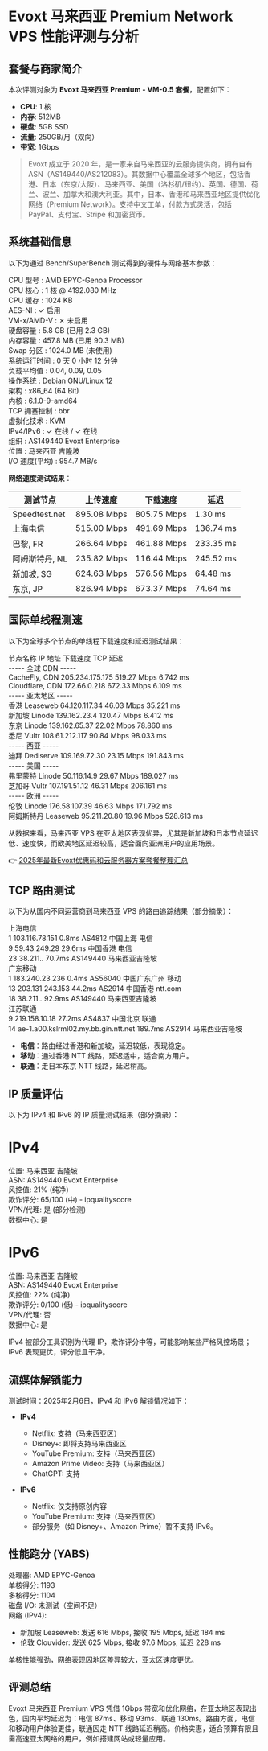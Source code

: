 # Evoxt 马来西亚 Premium Network VPS 性能评测与分析

## 套餐与商家简介

本次评测对象为 **Evoxt 马来西亚 Premium - VM-0.5 套餐**，配置如下：

- **CPU**: 1 核  
- **内存**: 512MB  
- **硬盘**: 5GB SSD  
- **流量**: 250GB/月（双向）  
- **带宽**: 1Gbps  

> Evoxt 成立于 2020 年，是一家来自马来西亚的云服务提供商，拥有自有 ASN（AS149440/AS212083）。其数据中心覆盖全球多个地区，包括香港、日本（东京/大阪）、马来西亚、美国（洛杉矶/纽约）、英国、德国、荷兰、波兰、加拿大和澳大利亚。其中，日本、香港和马来西亚地区提供优化网络（Premium Network）。支持中文工单，付款方式灵活，包括 PayPal、支付宝、Stripe 和加密货币。

## 系统基础信息

以下为通过 Bench/SuperBench 测试得到的硬件与网络基本参数：

CPU 型号       : AMD EPYC-Genoa Processor  
CPU 核心       : 1 核 @ 4192.080 MHz  
CPU 缓存       : 1024 KB  
AES-NI         : ✓ 启用  
VM-x/AMD-V     : ✗ 未启用  
硬盘容量       : 5.8 GB (已用 2.3 GB)  
内存容量       : 457.8 MB (已用 90.3 MB)  
Swap 分区      : 1024.0 MB (未使用)  
系统运行时间   : 0 天 0 小时 12 分钟  
负载平均值     : 0.04, 0.09, 0.05  
操作系统       : Debian GNU/Linux 12  
架构           : x86_64 (64 Bit)  
内核           : 6.1.0-9-amd64  
TCP 拥塞控制   : bbr  
虚拟化技术     : KVM  
IPv4/IPv6      : ✓ 在线 / ✓ 在线  
组织           : AS149440 Evoxt Enterprise  
位置           : 马来西亚 吉隆坡  
I/O 速度(平均) : 954.7 MB/s  

**网络速度测试结果**：

| 测试节点         | 上传速度    | 下载速度    | 延迟      |
|------------------|-------------|-------------|-----------|
| Speedtest.net   | 895.08 Mbps | 805.75 Mbps | 1.30 ms   |
| 上海电信         | 515.00 Mbps | 491.69 Mbps | 136.74 ms |
| 巴黎, FR        | 266.64 Mbps | 461.88 Mbps | 233.35 ms |
| 阿姆斯特丹, NL  | 235.82 Mbps | 116.44 Mbps | 245.52 ms |
| 新加坡, SG      | 624.63 Mbps | 576.56 Mbps | 64.48 ms  |
| 东京, JP        | 826.94 Mbps | 673.37 Mbps | 74.64 ms  |

## 国际单线程测速

以下为全球多个节点的单线程下载速度和延迟测试结果：

节点名称             IP 地址            下载速度     TCP 延迟  
----- 全球 CDN -----  
CacheFly, CDN       205.234.175.175    519.27 Mbps  6.742 ms  
Cloudflare, CDN     172.66.0.218       672.33 Mbps  6.109 ms  
----- 亚太地区 -----  
香港 Leaseweb       64.120.117.34       46.03 Mbps  35.221 ms  
新加坡 Linode       139.162.23.4       120.47 Mbps  6.412 ms  
东京 Linode         139.162.65.37       22.02 Mbps  78.860 ms  
悉尼 Vultr          108.61.212.117      90.84 Mbps  98.033 ms  
----- 西亚 -----  
迪拜 Dediserve      109.169.72.30       23.15 Mbps  191.843 ms  
----- 美国 -----  
弗里蒙特 Linode     50.116.14.9         29.67 Mbps  189.027 ms  
芝加哥 Vultr         107.191.51.12       46.31 Mbps  206.161 ms  
----- 欧洲 -----  
伦敦 Linode         176.58.107.39       46.63 Mbps  171.792 ms  
阿姆斯特丹 Leaseweb 95.211.20.80        19.96 Mbps  528.613 ms  

从数据来看，马来西亚 VPS 在亚太地区表现优异，尤其是新加坡和日本节点延迟低、速度快，而欧美地区延迟较高，适合面向亚洲用户的应用场景。

👉 [2025年最新Evoxt优惠码和云服务器方案套餐整理汇总](https://bit.ly/evoxt)

## TCP 路由测试

以下为从国内不同运营商到马来西亚 VPS 的路由追踪结果（部分摘录）：

上海电信  
1  103.116.78.151  0.8ms  AS4812  中国上海 电信  
9  59.43.249.29    29.6ms  中国香港 电信  
23 38.211.*.*      70.7ms  AS149440 马来西亚吉隆坡  
广东移动  
1  183.240.23.236  0.4ms  AS56040 中国广东广州 移动  
13 203.131.243.153 44.2ms  AS2914 中国香港 ntt.com  
18 38.211.*.*      92.9ms  AS149440 马来西亚吉隆坡  
江苏联通  
9  219.158.10.18   27.2ms  AS4837 中国北京 联通  
14 ae-1.a00.kslrml02.my.bb.gin.ntt.net 189.7ms AS2914 马来西亚吉隆坡  

- **电信**：路由经过香港和新加坡，延迟较低，表现稳定。  
- **移动**：通过香港 NTT 线路，延迟适中，适合南方用户。  
- **联通**：走日本东京 NTT 线路，延迟稍高。

## IP 质量评估

以下为 IPv4 和 IPv6 的 IP 质量测试结果（部分摘录）：

# IPv4  
位置: 马来西亚 吉隆坡  
ASN: AS149440 Evoxt Enterprise  
风控值: 21% (纯净)  
欺诈评分: 65/100 (中) - ipqualityscore  
VPN/代理: 是 (部分检测)  
数据中心: 是  

# IPv6  
位置: 马来西亚 吉隆坡  
ASN: AS149440 Evoxt Enterprise  
风控值: 22% (纯净)  
欺诈评分: 0/100 (低) - ipqualityscore  
VPN/代理: 否  
数据中心: 是  

IPv4 被部分工具识别为代理 IP，欺诈评分中等，可能影响某些严格风控场景；IPv6 表现更优，评分低且干净。

## 流媒体解锁能力

测试时间：2025年2月6日，IPv4 和 IPv6 解锁情况如下：

- **IPv4**  
  - Netflix: 支持（马来西亚区）  
  - Disney+: 即将支持马来西亚区  
  - YouTube Premium: 支持（马来西亚区）  
  - Amazon Prime Video: 支持（马来西亚区）  
  - ChatGPT: 支持  

- **IPv6**  
  - Netflix: 仅支持原创内容  
  - YouTube Premium: 支持（马来西亚区）  
  - 部分服务（如 Disney+、Amazon Prime）暂不支持 IPv6。

## 性能跑分 (YABS)

处理器: AMD EPYC-Genoa  
单核得分: 1193  
多核得分: 1104  
磁盘 I/O: 未测试（空间不足）  
网络 (IPv4):  
- 新加坡 Leaseweb: 发送 616 Mbps, 接收 195 Mbps, 延迟 184 ms  
- 伦敦 Clouvider: 发送 625 Mbps, 接收 97.6 Mbps, 延迟 228 ms  

单核性能强劲，网络表现因地区差异较大，亚太区速度更优。

## 评测总结

Evoxt 马来西亚 Premium VPS 凭借 1Gbps 带宽和优化网络，在亚太地区表现出色，国内平均延迟为：电信 87ms、移动 93ms、联通 130ms。路由方面，电信和移动用户体验更佳，联通因走 NTT 线路延迟稍高。价格实惠，适合预算有限且需高速亚太网络的用户，例如搭建网站或轻量应用。